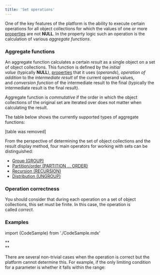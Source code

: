 ```yaml
---
title: 'Set operations'
---
```


One of the key features of the platform is the ability to execute certain operations for all object collections for which the values of one or more [properties](Properties.md) are not **NULL**. In the property logic such an operation is the calculation of various *aggregate functions*. 

### Aggregate functions

An aggregate function calculates a certain *result* as a single object on a set of object collections. This function is defined by the *initial value* (typically **NULL**), [properties](Properties.md) that it uses (*operands*), *operation of addition* to the *intermediate result* of the current operand values, and *conversion function* of the intermediate result to the final (typically the intermediate result is the final result).

Aggregate function is *commutative* if the order in which the object collections of the original set are iterated over does not matter when calculating the result. 

The table below shows the currently supported types of aggregate functions:

[table was removed]

From the perspective of determining the set of object collections and the result display method, four main operators for working with sets can be distinguished:

-   [Group (GROUP)](Grouping_GROUP.md)
-   [Partition/order (PARTITION ... ORDER)](Partitioning_sorting_PARTITION_..._ORDER.md)
-   [Recursion (RECURSION)](Recursion_RECURSION.md)
-   [Distribution (UNGROUP)](Distribution_UNGROUP.md)

### Operation correctness

You should consider that during each operation on a set of object collections, this set must be finite. In this case, the operation is called *correct*.

### Examples

import {CodeSample} from './CodeSample.mdx'

<CodeSample url="http://documentation.lsfusion.org:5000/sample?file=PropertySample&block=set"/>

**  
**

There are several non-trivial cases when the operation is correct but the platform cannot determine this. For example, if the only limiting condition for a parameter is whether it falls within the range:

<CodeSample url="http://documentation.lsfusion.org:5000/sample?file=PropertySample&block=set2"/>
